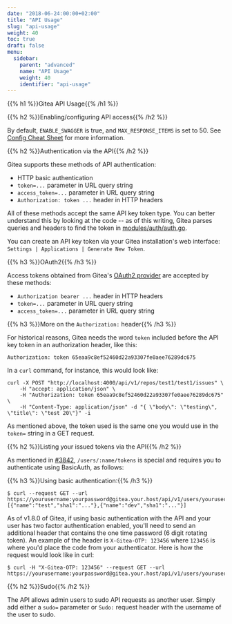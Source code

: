 ```yaml
---
date: "2018-06-24:00:00+02:00"
title: "API Usage"
slug: "api-usage"
weight: 40
toc: true
draft: false
menu:
  sidebar:
    parent: "advanced"
    name: "API Usage"
    weight: 40
    identifier: "api-usage"
---
```


{{% h1 %}}Gitea API Usage{{% /h1 %}}

{{% h2 %}}Enabling/configuring API access{{% /h2 %}}

By default, `ENABLE_SWAGGER` is true, and
`MAX_RESPONSE_ITEMS` is set to 50.  See [Config Cheat
Sheet](https://docs.gitea.io/en-us/config-cheat-sheet/) for more
information.

{{% h2 %}}Authentication via the API{{% /h2 %}}

Gitea supports these methods of API authentication:

- HTTP basic authentication
- `token=...` parameter in URL query string
- `access_token=...` parameter in URL query string
- `Authorization: token ...` header in HTTP headers

All of these methods accept the same API key token type.  You can
better understand this by looking at the code -- as of this writing,
Gitea parses queries and headers to find the token in
[modules/auth/auth.go](https://github.com/go-gitea/gitea/blob/6efdcaed86565c91a3dc77631372a9cc45a58e89/modules/auth/auth.go#L47).

You can create an API key token via your Gitea installation's web interface:
`Settings | Applications | Generate New Token`.

{{% h3 %}}OAuth2{{% /h3 %}}

Access tokens obtained from Gitea's [OAuth2 provider](https://docs.gitea.io/en-us/oauth2-provider) are accepted by these methods:

- `Authorization bearer ...` header in HTTP headers
- `token=...` parameter in URL query string
- `access_token=...` parameter in URL query string

{{% h3 %}}More on the `Authorization:` header{{% /h3 %}}

For historical reasons, Gitea needs the word `token` included before
the API key token in an authorization header, like this:

```
Authorization: token 65eaa9c8ef52460d22a93307fe0aee76289dc675
```

In a `curl` command, for instance, this would look like:

```
curl -X POST "http://localhost:4000/api/v1/repos/test1/test1/issues" \
    -H "accept: application/json" \
    -H "Authorization: token 65eaa9c8ef52460d22a93307fe0aee76289dc675" \
    -H "Content-Type: application/json" -d "{ \"body\": \"testing\", \"title\": \"test 20\"}" -i
```

As mentioned above, the token used is the same one you would use in
the `token=` string in a GET request.

{{% h2 %}}Listing your issued tokens via the API{{% /h2 %}}

As mentioned in
[#3842](https://github.com/go-gitea/gitea/issues/3842#issuecomment-397743346),
`/users/:name/tokens` is special and requires you to authenticate
using BasicAuth, as follows:

{{% h3 %}}Using basic authentication:{{% /h3 %}}

```
$ curl --request GET --url https://yourusername:yourpassword@gitea.your.host/api/v1/users/yourusername/tokens
[{"name":"test","sha1":"..."},{"name":"dev","sha1":"..."}]
```

As of v1.8.0 of Gitea, if using basic authentication with the API and your user has two factor authentication enabled, you'll need to send an additional header that contains the one time password (6 digit rotating token). An example of the header is `X-Gitea-OTP: 123456` where `123456` is where you'd place the code from your authenticator. Here is how the request would look like in curl:

```
$ curl -H "X-Gitea-OTP: 123456" --request GET --url https://yourusername:yourpassword@gitea.your.host/api/v1/users/yourusername/tokens
```

{{% h2 %}}Sudo{{% /h2 %}}

The API allows admin users to sudo API requests as another user. Simply add either a `sudo=` parameter or `Sudo:` request header with the username of the user to sudo.
